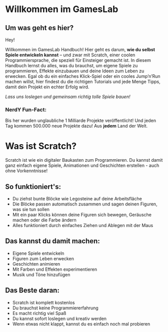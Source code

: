 # Willkommen im GamesLab

## Um was geht es hier?

Hey! 

Willkommen im GamesLab Handbuch! Hier geht es darum, **wie du selbst Spiele entwickeln kannst** – und zwar mit Scratch, einer coolen Programmiersprache, die speziell für Einsteiger gemacht ist. In diesem Handbuch lernst du alles, was du brauchst, um eigene Spiele zu programmieren, Effekte einzubauen und deine Ideen zum Leben zu erwecken. Egal ob du ein einfaches Klick-Spiel oder ein cooles Jump’n’Run machen willst, hier findest du die richtigen Tutorials und jede Menge Tipps, damit dein Projekt ein echter Erfolg wird. 

*Lass uns loslegen und gemeinsam richtig tolle Spiele bauen!*





### NerdY Fun-Fact: 

Bis her wurden unglaubliche 1 Milliarde Projekte veröffentlicht! Und jeden Tag kommen 500.000 neue Projekte dazu! Aus **jedem** Land der Welt.



# Was ist Scratch?

Scratch ist wie ein digitaler Baukasten zum Programmieren. Du kannst damit ganz einfach eigene Spiele, Animationen und Geschichten erstellen - auch ohne Vorkenntnisse!

## So funktioniert's:

- Du ziehst bunte Blöcke wie Legosteine auf deine Arbeitsfläche
- Die Blöcke passen automatisch zusammen und sagen deinen Figuren, was sie tun sollen
- Mit ein paar Klicks können deine Figuren sich bewegen, Geräusche machen oder die Farbe ändern
- Alles funktioniert durch einfaches Ziehen und Ablegen mit der Maus

## Das kannst du damit machen:

- Eigene Spiele entwickeln
- Figuren zum Leben erwecken
- Geschichten animieren
- Mit Farben und Effekten experimentieren
- Musik und Töne hinzufügen

## Das Beste daran:

- Scratch ist komplett kostenlos
- Du brauchst keine Programmiererfahrung
- Es macht richtig viel Spaß
- Du kannst sofort loslegen und kreativ werden
- Wenn etwas nicht klappt, kannst du es einfach noch mal probieren

